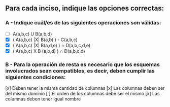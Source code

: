 ## Para cada inciso, indique las opciones correctas:
### A - Indique cuál/es de las siguientes operaciones son válidas:
- [ ] A(a,b,c) U B(a,b,d)
- [x] ( A(a,b,c) |X| B(a,b) ) - C(a,b,c)
- [x] ( A(a,b,c) |X| B(a,d,e) ) ∩ D(a,b,c,d,e)
- [x] ( A(a,b,c) X B (a,b,d) ) ∩ D(a,b,c,d)

### B - Para la operación de resta es necesario que los esquemas involucrados sean compatibles, es decir, deben cumplir las siguientes condiciones:
[x] Deben tener la misma cantidad de columnas
[x] Las columnas deben ser del mismo dominio
[ ] El orden de los columnas debe ser el mismo
[x] Las columnas deben tener igual nombre

